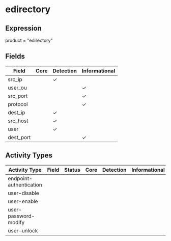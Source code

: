 edirectory
==========

Expression
----------

product = "edirectory"

Fields
------

| Field     | Core | Detection | Informational |
| --------- | ---- | --------- | ------------- |
| src_ip    |      | &#10003;  |               |
| user_ou   |      |           | &#10003;      |
| src_port  |      |           | &#10003;      |
| protocol  |      |           | &#10003;      |
| dest_ip   |      | &#10003;  |               |
| src_host  |      | &#10003;  |               |
| user      |      | &#10003;  |               |
| dest_port |      |           | &#10003;      |

Activity Types
--------------

| Activity Type           | Field | Status | Core | Detection | Informational |
| ----------------------- | ----- | ------ | ---- | --------- | ------------- |
| endpoint-authentication |       |        |      |           |               |
| user-disable            |       |        |      |           |               |
| user-enable             |       |        |      |           |               |
| user-password-modify    |       |        |      |           |               |
| user-unlock             |       |        |      |           |               |

